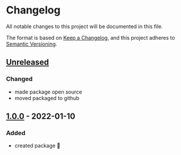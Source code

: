 # Changelog
All notable changes to this project will be documented in this file.

The format is based on [Keep a Changelog](https://keepachangelog.com/en/1.0.0/),
and this project adheres to [Semantic Versioning](https://semver.org/spec/v2.0.0.html).

## [Unreleased]

### Changed

- made package open source
- moved packaged to github

## [1.0.0] - 2022-01-10
### Added
- created package :tada: 

[Unreleased]: https://github.com/neolution-ch/als-context/compare/HEAD...HEAD
[1.0.0]: https://github.com/neolution-ch/als-context/compare/HEAD...HEAD
